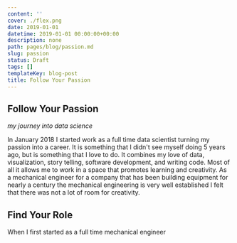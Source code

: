 ```yaml
---
content: ''
cover: ./flex.png
date: 2019-01-01
datetime: 2019-01-01 00:00:00+00:00
description: none
path: pages/blog/passion.md
slug: passion
status: Draft
tags: []
templateKey: blog-post
title: Follow Your Passion
---
```


## Follow Your Passion

_my journey into data science_

In January 2018 I started work as a full time data scientist turning my passion into a career.  It is something that I didn't see myself doing 5 years ago, but is something that I love to do.  It combines my love of data, visualization, story telling, software development, and writing code.  Most of all it allows me to work in a space that promotes learning and creativity.  As a mechanical engineer for a company that has been building equipment for nearly a century the mechanical engineering is very well established I felt that there was not a lot of room for creativity.


## Find Your Role

When I first started as a full time  mechanical engineer